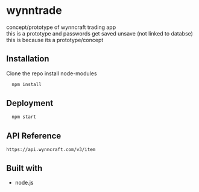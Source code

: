 # wynntrade
concept/prototype of wynncraft trading app <br>
this is a prototype and passwords get saved unsave (not linked to databse) this is because its a prototype/concept

## Installation

Clone the repo
install node-modules

```sh
  npm install
```
    
## Deployment


```sh
  npm start
```


## API Reference


```http
https://api.wynncraft.com/v3/item
```

## Built with

- node.js

